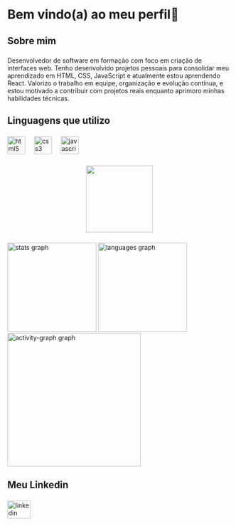 <h1 align="left">Bem vindo(a) ao meu perfil👋</h1>

###

<h2 align="left">Sobre mim</h2>

###

<p align="left">Desenvolvedor de software em formação com foco em criação de interfaces web. Tenho desenvolvido projetos pessoais para consolidar meu aprendizado em HTML, CSS, JavaScript e atualmente estou aprendendo React. Valorizo o trabalho em equipe, organização e evolução contínua, e estou motivado a contribuir com projetos reais enquanto aprimoro minhas habilidades técnicas.</p>

###

<h2 align="left">Linguagens que utilizo</h2>

###

<div align="left">
  <img src="https://cdn.jsdelivr.net/gh/devicons/devicon/icons/html5/html5-original.svg" height="40" alt="html5 logo"  />
  <img width="12" />
  <img src="https://cdn.jsdelivr.net/gh/devicons/devicon/icons/css3/css3-original.svg" height="40" alt="css3 logo"  />
  <img width="12" />
  <img src="https://cdn.jsdelivr.net/gh/devicons/devicon/icons/javascript/javascript-original.svg" height="40" alt="javascript logo"  />
</div>

###

<div align="center">
  <img height="150" src="https://upload.wikimedia.org/wikipedia/commons/2/20/Matrix_Digital_rain_banner.gif"  />
</div>

###

<div align="left">
  <img src="https://github-readme-stats.vercel.app/api?username=MikaelCM&hide_title=false&hide_rank=true&show_icons=true&include_all_commits=true&count_private=true&disable_animations=false&theme=blue-green&locale=en&hide_border=false&order=1" height="200" alt="stats graph"  />
  
  <img src="https://github-readme-stats.vercel.app/api/top-langs?username=MikaelCM&locale=en&hide_title=false&layout=compact&card_width=577&langs_count=5&theme=blue-green&hide_border=false&order=2" height="200" alt="languages graph"  />
  
  <img src="https://github-readme-activity-graph.vercel.app/graph?username=MikaelCM&radius=16&theme=chartreuse-dark&area=true&order=5" height="300" alt="activity-graph graph"  />
</div>

###

<h2 align="left">Meu Linkedin</h2>

###

<div align="left">
  <a href="https://www.linkedin.com/in/mikael-carvalho-mendes/" target="_blank" rel="external">
    <img src="https://raw.githubusercontent.com/maurodesouza/profile-readme-generator/master/src/assets/icons/social/linkedin/default.svg" width="52" height="40" alt="linkedin logo"/>
  </a>
